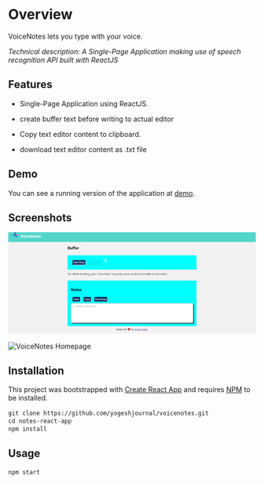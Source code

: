 # Overview

VoiceNotes lets you type with your voice.

_Technical description: A Single-Page Application making use of speech recognition API built with ReactJS_

## Features

- Single-Page Application using ReactJS.

- create buffer text before writing to actual editor

- Copy text editor content to clipboard.

- download text editor content as .txt file

## Demo

You can see a running version of the application at
[demo](https://dev.d3pfrhmntkwg6h.amplifyapp.com/).

## Screenshots
<img src="./src/screenshot.PNG">

![VoiceNotes Homepage](/screenshot.PNG 'VoiceNotes Homepage')

## Installation

This project was bootstrapped with [Create React App](https://github.com/facebookincubator/create-react-app)
and requires [NPM](https://docs.npmjs.com/) to be installed.

    git clone https://github.com/yogeshjournal/voicenotes.git
    cd notes-react-app
    npm install

## Usage

    npm start
